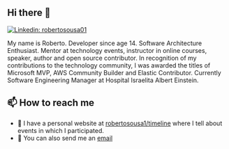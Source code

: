 ## Hi there 👋

[![Linkedin: robertosousa01](https://img.shields.io/badge/-Roberto%20Alves-blue?style=flat-square&logo=Linkedin&logoColor=white&link=https://www.linkedin.com/in/robertosousa01/)](https://www.linkedin.com/in/robertosousa01/)

My name is Roberto. Developer since age 14. Software Architecture Enthusiast. Mentor at technology events, instructor in online courses, speaker, author and open source contributor. In recognition of my contributions to the technology community, I was awarded the titles of Microsoft MVP, AWS Community Builder and Elastic Contributor. Currently Software Engineering Manager at Hospital Israelita Albert Einstein.

## 📫 How to reach me

- 🔗 I have a personal website at [robertosousa1/timeline](https://robertosousa1.github.io/timeline/) where I tell about events in which I participated.
- 📧 You can also send me an [email](mailto:robertosousa1@uol.com.br)
